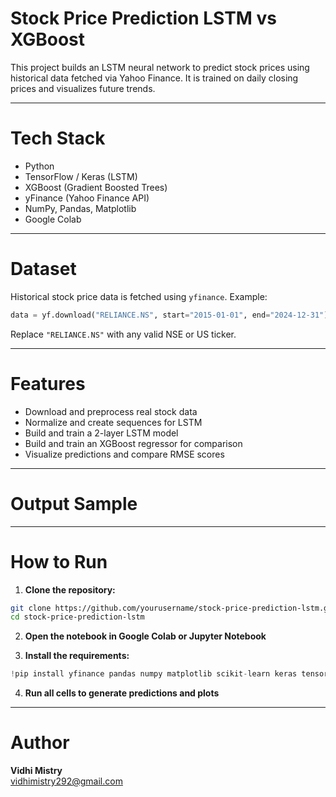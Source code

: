 # Stock Price Prediction LSTM vs XGBoost
This project builds an LSTM neural network to predict stock prices using historical data fetched via Yahoo Finance. It is trained on daily closing prices and visualizes future trends.

---

# Tech Stack

- Python  
- TensorFlow / Keras (LSTM)  
- XGBoost (Gradient Boosted Trees)  
- yFinance (Yahoo Finance API)  
- NumPy, Pandas, Matplotlib  
- Google Colab

---
# Dataset

Historical stock price data is fetched using `yfinance`. Example:

```python
data = yf.download("RELIANCE.NS", start="2015-01-01", end="2024-12-31")
```

Replace `"RELIANCE.NS"` with any valid NSE or US ticker.

---

# Features

- Download and preprocess real stock data
- Normalize and create sequences for LSTM
- Build and train a 2-layer LSTM model
- Build and train an XGBoost regressor for comparison
- Visualize predictions and compare RMSE scores

---

# Output Sample
---

# How to Run

1. **Clone the repository:**

```bash
git clone https://github.com/yourusername/stock-price-prediction-lstm.git
cd stock-price-prediction-lstm
```

2. **Open the notebook in Google Colab or Jupyter Notebook**

3. **Install the requirements:**

```python
!pip install yfinance pandas numpy matplotlib scikit-learn keras tensorflow xgboost
```

4. **Run all cells to generate predictions and plots**

---
# Author
**Vidhi Mistry**  
vidhimistry292@gmail.com
